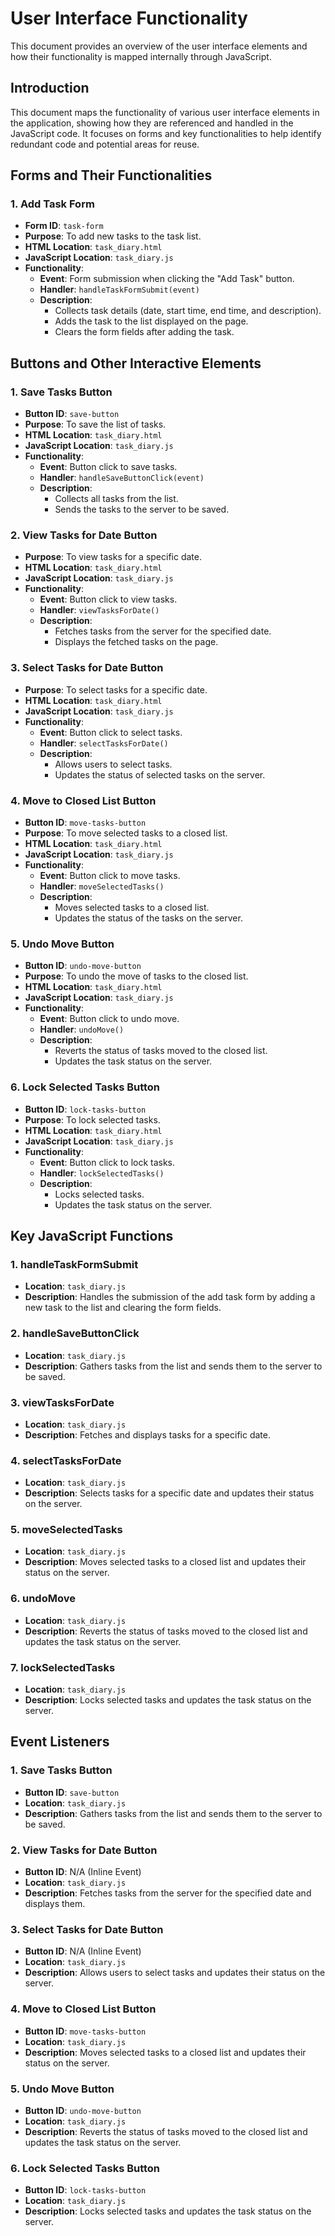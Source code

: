 # User Interface Functionality

This document provides an overview of the user interface elements and how their functionality is mapped internally through JavaScript.

## Introduction

This document maps the functionality of various user interface elements in the application, showing how they are referenced and handled in the JavaScript code. It focuses on forms and key functionalities to help identify redundant code and potential areas for reuse.

## Forms and Their Functionalities

### 1. Add Task Form
- **Form ID**: `task-form`
- **Purpose**: To add new tasks to the task list.
- **HTML Location**: `task_diary.html`
- **JavaScript Location**: `task_diary.js`
- **Functionality**:
  - **Event**: Form submission when clicking the "Add Task" button.
  - **Handler**: `handleTaskFormSubmit(event)`
  - **Description**: 
    - Collects task details (date, start time, end time, and description).
    - Adds the task to the list displayed on the page.
    - Clears the form fields after adding the task.

## Buttons and Other Interactive Elements

### 1. Save Tasks Button
- **Button ID**: `save-button`
- **Purpose**: To save the list of tasks.
- **HTML Location**: `task_diary.html`
- **JavaScript Location**: `task_diary.js`
- **Functionality**:
  - **Event**: Button click to save tasks.
  - **Handler**: `handleSaveButtonClick(event)`
  - **Description**:
    - Collects all tasks from the list.
    - Sends the tasks to the server to be saved.

### 2. View Tasks for Date Button
- **Purpose**: To view tasks for a specific date.
- **HTML Location**: `task_diary.html`
- **JavaScript Location**: `task_diary.js`
- **Functionality**:
  - **Event**: Button click to view tasks.
  - **Handler**: `viewTasksForDate()`
  - **Description**:
    - Fetches tasks from the server for the specified date.
    - Displays the fetched tasks on the page.

### 3. Select Tasks for Date Button
- **Purpose**: To select tasks for a specific date.
- **HTML Location**: `task_diary.html`
- **JavaScript Location**: `task_diary.js`
- **Functionality**:
  - **Event**: Button click to select tasks.
  - **Handler**: `selectTasksForDate()`
  - **Description**:
    - Allows users to select tasks.
    - Updates the status of selected tasks on the server.

### 4. Move to Closed List Button
- **Button ID**: `move-tasks-button`
- **Purpose**: To move selected tasks to a closed list.
- **HTML Location**: `task_diary.html`
- **JavaScript Location**: `task_diary.js`
- **Functionality**:
  - **Event**: Button click to move tasks.
  - **Handler**: `moveSelectedTasks()`
  - **Description**:
    - Moves selected tasks to a closed list.
    - Updates the status of the tasks on the server.

### 5. Undo Move Button
- **Button ID**: `undo-move-button`
- **Purpose**: To undo the move of tasks to the closed list.
- **HTML Location**: `task_diary.html`
- **JavaScript Location**: `task_diary.js`
- **Functionality**:
  - **Event**: Button click to undo move.
  - **Handler**: `undoMove()`
  - **Description**:
    - Reverts the status of tasks moved to the closed list.
    - Updates the task status on the server.

### 6. Lock Selected Tasks Button
- **Button ID**: `lock-tasks-button`
- **Purpose**: To lock selected tasks.
- **HTML Location**: `task_diary.html`
- **JavaScript Location**: `task_diary.js`
- **Functionality**:
  - **Event**: Button click to lock tasks.
  - **Handler**: `lockSelectedTasks()`
  - **Description**:
    - Locks selected tasks.
    - Updates the task status on the server.

## Key JavaScript Functions

### 1. handleTaskFormSubmit
- **Location**: `task_diary.js`
- **Description**: Handles the submission of the add task form by adding a new task to the list and clearing the form fields.

### 2. handleSaveButtonClick
- **Location**: `task_diary.js`
- **Description**: Gathers tasks from the list and sends them to the server to be saved.

### 3. viewTasksForDate
- **Location**: `task_diary.js`
- **Description**: Fetches and displays tasks for a specific date.

### 4. selectTasksForDate
- **Location**: `task_diary.js`
- **Description**: Selects tasks for a specific date and updates their status on the server.

### 5. moveSelectedTasks
- **Location**: `task_diary.js`
- **Description**: Moves selected tasks to a closed list and updates their status on the server.

### 6. undoMove
- **Location**: `task_diary.js`
- **Description**: Reverts the status of tasks moved to the closed list and updates the task status on the server.

### 7. lockSelectedTasks
- **Location**: `task_diary.js`
- **Description**: Locks selected tasks and updates the task status on the server.

## Event Listeners

### 1. Save Tasks Button
- **Button ID**: `save-button`
- **Location**: `task_diary.js`
- **Description**: Gathers tasks from the list and sends them to the server to be saved.

### 2. View Tasks for Date Button
- **Button ID**: N/A (Inline Event)
- **Location**: `task_diary.js`
- **Description**: Fetches tasks from the server for the specified date and displays them.

### 3. Select Tasks for Date Button
- **Button ID**: N/A (Inline Event)
- **Location**: `task_diary.js`
- **Description**: Allows users to select tasks and updates their status on the server.

### 4. Move to Closed List Button
- **Button ID**: `move-tasks-button`
- **Location**: `task_diary.js`
- **Description**: Moves selected tasks to a closed list and updates their status on the server.

### 5. Undo Move Button
- **Button ID**: `undo-move-button`
- **Location**: `task_diary.js`
- **Description**: Reverts the status of tasks moved to the closed list and updates the task status on the server.

### 6. Lock Selected Tasks Button
- **Button ID**: `lock-tasks-button`
- **Location**: `task_diary.js`
- **Description**: Locks selected tasks and updates the task status on the server.
